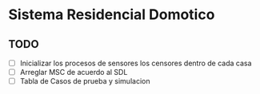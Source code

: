 # Sistema Residencial Domotico

## TODO
- [ ] Inicializar los procesos de sensores los censores dentro de cada casa
- [ ] Arreglar MSC de acuerdo al SDL
- [ ] Tabla de Casos de prueba y simulacion
